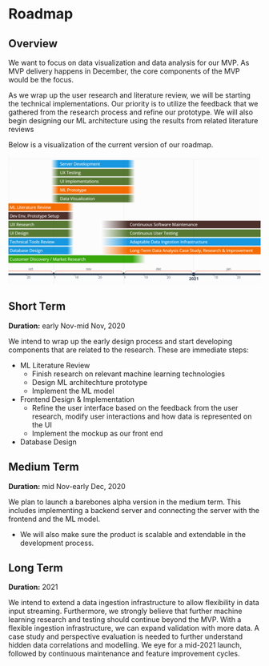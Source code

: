 # Roadmap

## Overview
We want to focus on data visualization and data analysis for our MVP. As MVP delivery happens in December, the core components of the MVP would be the focus. 

As we wrap up the user research and literature review, we will be starting the technical implementations. Our priority is to utilize the feedback that we gathered from the research process and refine our prototype. We will also begin designing our ML architecture using the results from related literature reviews

Below is a visualization of the current version of our roadmap.


![Roadmap visualization](./roadmap_v1.png)



## Short Term

**Duration:** early Nov-mid Nov, 2020

We intend to wrap up the early design process and start developing components that are related to the research. These are immediate steps:
- ML Literature Review
    - Finish research on relevant machine learning technologies
    - Design ML architechture prototype
    - Implement the ML model
- Frontend Design & Implementation
    - Refine the user interface based on the feedback from the user research, modify user interactions and how data is represented on the UI
    - Implement the mockup as our front end
- Database Design

## Medium Term

**Duration:** mid Nov-early Dec, 2020

We plan to launch a barebones alpha version in the medium term. This includes implementing a backend server and connecting the server with the frontend and the ML model.
- We will also make sure the product is scalable and extendable in the development process.

## Long Term

**Duration:** 2021

We intend to extend a data ingestion infrastructure to allow flexibility in data input streaming. Furthermore, we strongly believe that further machine learning research and testing should continue beyond the MVP. With a flexible ingestion infrastructure, we can expand validation with more data. A case study and perspective evaluation is needed to further understand hidden data correlations and modelling. We eye for a mid-2021 launch, followed by continuous maintenance and feature improvement cycles.

